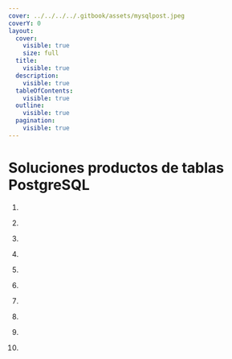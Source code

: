 ```yaml
---
cover: ../../../../.gitbook/assets/mysqlpost.jpeg
coverY: 0
layout:
  cover:
    visible: true
    size: full
  title:
    visible: true
  description:
    visible: true
  tableOfContents:
    visible: true
  outline:
    visible: true
  pagination:
    visible: true
---
```


# Soluciones productos de tablas PostgreSQL



1. ```sql
   ```
2. ```sql
   ```
3. ```sql
   ```
4. ```sql
   ```
5. <pre class="language-sql"><code class="lang-sql"><strong>
   </strong></code></pre>
6. ```sql
   ```
7. ```sql
   ```
8. ```sql
   ```
9. ```sql
   ```
10. ```sql
    ```
